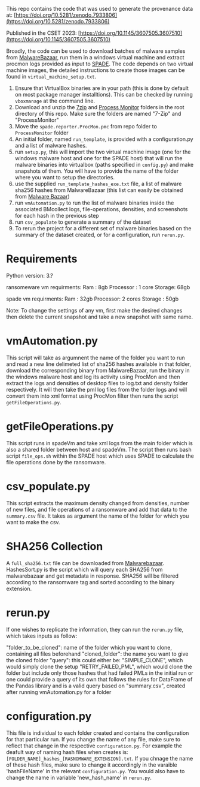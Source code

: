 This repo contains the code that was used to generate the provenance data at:
[https://doi.org/10.5281/zenodo.7933806](https://doi.org/10.5281/zenodo.7933806)

Published in the CSET 2023: [https://doi.org/10.1145/3607505.3607510](https://doi.org/10.1145/3607505.3607510)

Broadly, the code can be used to download batches of malware samples from [MalwareBazaar](https://bazaar.abuse.ch/), run them in a windows virtual machine and extract procmon logs provided as  input to [SPADE](https://github.com/ashish-gehani/SPADE).  The code depends on two virtual machine images, the detailed instructions to create those images can be found in `virtual_machine_setup.txt`.

1. Ensure that VirtualBox binaries are in your path (this is done by default on most package manager installtions). This can be checked by running `vboxmanage` at the command line.
2. Download and unzip the [7zip](https://www.7-zip.org/) and [Process Monitor](https://learn.microsoft.com/en-us/sysinternals/downloads/procmon) folders in the root directory of this repo. Make sure the folders are named "7-Zip" and "ProcessMonitor"
3. Move the `spade.reporter.ProcMon.pmc` from repo folder to `ProcessMonitor` folder
4. An initial folder, named `run_template`, is provided with a configuration.py and a list of malware hashes.
4. run `setup.py`, this will import the two virtual machine image (one for the windows malware host and one for the SPADE host) that will run the malware binaries into virtualbox (paths specified in `config.py`) and make snapshots of them. You will have to provide the name of the folder where you want to setup the directories.
5. use the supplied `run_template_hashes_exe.txt` file, a list of malware sha256 hashes from MalwareBazaar (this list can easily be obtained from [Malware Bazaar](https://bazaar.abuse.ch/export/#csv))
6. run `vmAutomation.py` to run the list of malware binaries inside the associated BMcollect logs, file-operations, densities, and screenshots for each hash in the previous step
7. run `csv_populate` to generate a summary of the dataset
8. To rerun the project for a different set of malware binaries based on the summary of the dataset created, or for a configuration, run `rerun.py`.


# Requirements
Python version: 3.?

ransomeware vm requirments:
Ram : 8gb
Processor : 1 core
Storage: 68gb

spade vm requirments:
Ram : 32gb
Processor: 2 cores
Storage : 50gb

Note: To change the settings of any vm, first make the desired changes then delete the current snapshot and take a new snapshot with same name.

# vmAutomation.py
This script will take as argumnent the name of the folder you want to run and read a new line delimeted list of sha256 hashes available in that folder, download the corresponding binary from MalwareBazaar, run the binary in the windows malware host and log its activity using ProcMon and then extract the logs and densities of desktop files to log.txt and density folder respectively. It will then take the pml log files from the folder logs and will convert them into xml format using ProcMon filter then runs the script `getFileOperations.py`.

# getFileOperations.py
This script runs in spadeVm and take xml logs from the main folder which is also a shared folder between 
host and spadeVm. The script then runs bash script `file_ops.sh` within the SPADE host which uses SPADE to
calculate the file operations done by the ransomware.

# csv_populate.py
This script extracts the maximum density changed from densities, number of new files, and file operations
of a ransomware and add that data to the `summary.csv` file. It takes as argument the name of the folder for which you want to make the csv.

# SHA256 Collection
A `full_sha256.txt` file can be downloaded from [Malwarebazaar](https://bazaar.abuse.ch/export/). 
HashesSort.py is the script which will query each SHA256 from malwarebazaar and get metadata in response.
SHA256 will be filtered according to the ransomware tag and sorted according to the binary extension.

# rerun.py
If one wishes to replicate the information, they can run the `rerun.py` file, which takes inputs as follow:

"folder_to_be_cloned": name of the folder which you want to clone, containing all files beforehand
"cloned_folder": the name you want to give the cloned folder
"query": this could either be:
 "SIMPLE_CLONE", which would simply clone the setup
 "RETRY_FAILED_PML", which would clone the folder but include only those hashes that had failed PMLs in the initial run
 or one could provide a query of its own that follows the rules for DataFrame of the Pandas library and is a valid query based on "summary.csv", created after running vmAutomation.py for a folder

# configuration.py
This file is individual to each folder created and contains the configuration for that particular run. If you change the name of any file, make sure to reflect that change in the respective `configuration.py`. For example the deafult way of naming hash files when creates is: `[FOLDER_NAME]_hashes_[RASNOMWARE_EXTENSION].txt`. If you chnage the name of these hash files, make sure to change it accordingly in the varaible 'hashFileName' in the relevant `configuration.py`. You would also have to change the name in variable 'new_hash_name' in `rerun.py`.

